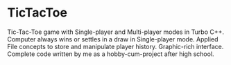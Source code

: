# TicTacToe
Tic-Tac-Toe game with Single-player and Multi-player modes in Turbo C++. Computer always wins or settles in a draw in Single-player mode. Applied File concepts to store and manipulate player history. Graphic-rich interface. Complete code written by me as a hobby-cum-project after high school. 
